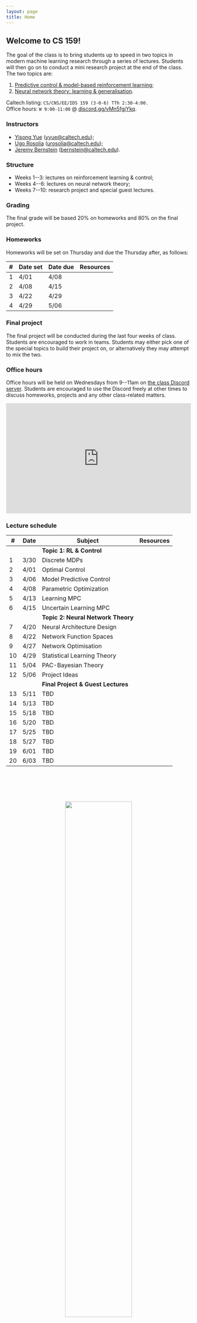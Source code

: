 ```yaml
---
layout: page
title: Home
---
```


## Welcome to CS 159!

The goal of the class is to bring students up to speed in two topics in modern machine learning research through a series of lectures. Students will then go on to conduct a mini research project at the end of the class. The two topics are:

1. [Predictive control & model-based reinforcement learning](/control);
2. [Neural network theory: learning & generalisation](/learning).

Caltech listing: `CS/CNS/EE/IDS 159
(3-0-6)	TTh 2:30-4:00.`<br>
Office hours: `W 9:00-11:00` @ [discord.gg/vMn5fgjYkq](https://discord.gg/vMn5fgjYkq).

### Instructors

- [Yisong Yue](http://yisongyue.com/) ([yyue@caltech.edu](mailto:yyue@caltech.edu));
- [Ugo Rosolia](https://urosolia.github.io/) ([urosolia@caltech.edu](mailito:urosolia@caltech.edu));
- [Jeremy Bernstein](https://jeremybernste.in/) ([bernstein@caltech.edu](mailto:bernstein@caltech.edu)).

### Structure

- Weeks 1--3: lectures on reinforcement learning & control;
- Weeks 4--6: lectures on neural network theory;
- Weeks 7--10: research project and special guest lectures.

### Grading

The final grade will be based 20% on homeworks and 80% on the final project.

### Homeworks

Homeworks will be set on Thursday and due the Thursday after, as follows:

| #    | Date set        | Date due	  	  | Resources              |
| ----------- | --------------- | --------------- | ---------------------- |
| 1  | 4/01     | 4/08    |  |
| 2  | 4/08     | 4/15    |  |
| 3  | 4/22     | 4/29    |  |
| 4  | 4/29     | 5/06    |  |

### Final project

The final project will be conducted during the last four weeks of class. Students are encouraged to work in teams. Students may either pick one of the special topics to build their project on, or alternatively they may attempt to mix the two.

### Office hours

Office hours will be held on Wednesdays from 9--11am on [the class Discord server](https://discord.gg/vMn5fgjYkq). Students are encouraged to use the Discord freely at other times to discuss homeworks, projects and any other class-related matters.

<center><iframe src="https://discord.com/widget?id=820692257828110386&theme=dark" style="width:100%; height:300px" allowtransparency="true" frameborder="0" sandbox="allow-popups allow-popups-to-escape-sandbox allow-same-origin allow-scripts"></iframe></center>

### Lecture schedule

| #  | Date      | Subject	  	  	  	  	  	        | Resources              |
| -- | --------- | -------------------------------------- | ---------------------- |
|    |           | **Topic 1: RL & Control**              |  |
| 1  | 3/30      | Discrete MDPs        	    	      |  |
| 2  | 4/01      | Optimal Control       	              |  |
| 3  | 4/06      | Model Predictive Control               |  |
| 4  | 4/08      | Parametric Optimization	              |  |
| 5  | 4/13      | Learning MPC 				          |  |
| 6  | 4/15      | Uncertain Learning MPC    	          |  |
|    |           | **Topic 2: Neural Network Theory**     |  |
| 7  | 4/20      | Neural Architecture Design	          |  |
| 8  | 4/22      | Network Function Spaces	              |  |
| 9  | 4/27      | Network Optimisation	                  |  |
| 10 | 4/29      | Statistical Learning Theory	          |  |
| 11 | 5/04      | PAC-Bayesian Theory                    |  |
| 12 | 5/06      | Project Ideas                          |  |
|    |           | **Final Project & Guest Lectures**     |  |
| 13 | 5/11      | TBD	            				      |  |
| 14 | 5/13      | TBD	            				      |  |
| 15 | 5/18      | TBD	            				      |  |
| 16 | 5/20      | TBD	            				      |  |
| 17 | 5/25      | TBD	            				      |  |
| 18 | 5/27      | TBD	            				      |  |
| 19 | 6/01      | TBD	            				      |  |
| 20 | 6/03      | TBD	            				      |  |

<center><img src="../images/robot.png" style="width:60%; padding-top: 80px"></center>